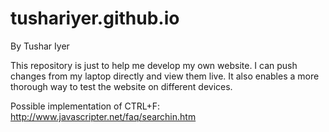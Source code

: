 # tushariyer.github.io
By Tushar Iyer

This repository is just to help me develop my own website. I can push changes from my laptop directly and view them live. It also enables a more thorough way to test the website on different devices.


Possible implementation of CTRL+F: http://www.javascripter.net/faq/searchin.htm
